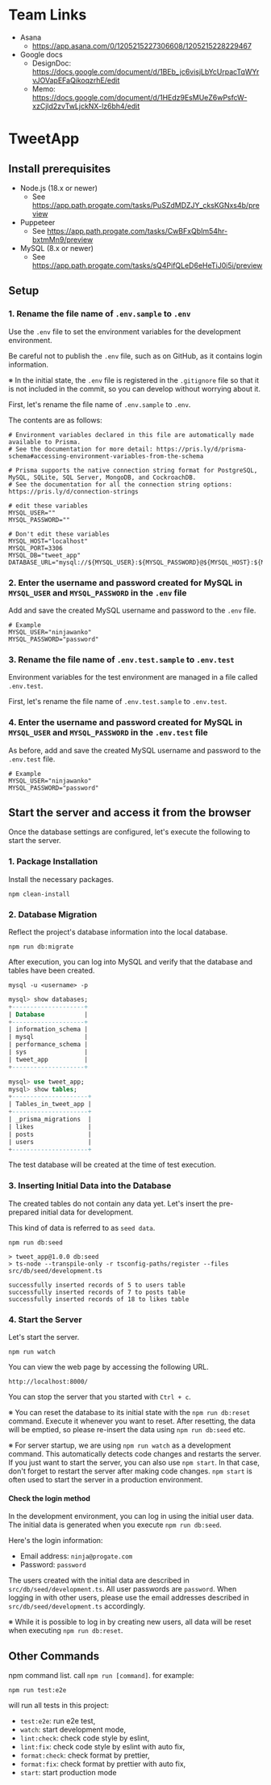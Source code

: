 # Team Links

- Asana
  - https://app.asana.com/0/1205215227306608/1205215228229467
- Google docs
  - DesignDoc: https://docs.google.com/document/d/1BEb_jc6visjLbYcUrpacTqWYrvJOVapEFaQikoqzrhE/edit
  - Memo: https://docs.google.com/document/d/1HEdz9EsMUeZ6wPsfcW-xzCjld2zvTwLjckNX-lz6bh4/edit

# TweetApp

## Install prerequisites

- Node.js (18.x or newer)
  - See <https://app.path.progate.com/tasks/PuSZdMDZJY_cksKGNxs4b/preview>
- Puppeteer
  - See <https://app.path.progate.com/tasks/CwBFxQbIm54hr-bxtmMn9/preview>
- MySQL (8.x or newer)
  - See <https://app.path.progate.com/tasks/sQ4PifQLeD6eHeTiJ0i5i/preview>

## Setup

### 1. Rename the file name of `.env.sample` to `.env`

Use the `.env` file to set the environment variables for the development environment.

Be careful not to publish the `.env` file, such as on GitHub, as it contains login information.

※ In the initial state, the `.env` file is registered in the `.gitignore` file so that it is not included in the commit, so you can develop without worrying about it.

First, let's rename the file name of `.env.sample` to `.env`.

The contents are as follows:

```text
# Environment variables declared in this file are automatically made available to Prisma.
# See the documentation for more detail: https://pris.ly/d/prisma-schema#accessing-environment-variables-from-the-schema

# Prisma supports the native connection string format for PostgreSQL, MySQL, SQLite, SQL Server, MongoDB, and CockroachDB.
# See the documentation for all the connection string options: https://pris.ly/d/connection-strings

# edit these variables
MYSQL_USER=""
MYSQL_PASSWORD=""

# Don't edit these variables
MYSQL_HOST="localhost"
MYSQL_PORT=3306
MYSQL_DB="tweet_app"
DATABASE_URL="mysql://${MYSQL_USER}:${MYSQL_PASSWORD}@${MYSQL_HOST}:${MYSQL_PORT}/${MYSQL_DB}"
```

### 2. Enter the username and password created for MySQL in `MYSQL_USER` and `MYSQL_PASSWORD` in the `.env` file

Add and save the created MySQL username and password to the `.env` file.

```text
# Example
MYSQL_USER="ninjawanko"
MYSQL_PASSWORD="password"
```

### 3. Rename the file name of `.env.test.sample` to `.env.test`

Environment variables for the test environment are managed in a file called `.env.test`.

First, let's rename the file name of `.env.test.sample` to `.env.test`.

### 4. Enter the username and password created for MySQL in `MYSQL_USER` and `MYSQL_PASSWORD` in the `.env.test` file

As before, add and save the created MySQL username and password to the `.env.test` file.

```text
# Example
MYSQL_USER="ninjawanko"
MYSQL_PASSWORD="password"
```

## Start the server and access it from the browser

Once the database settings are configured, let's execute the following to start the server.

### 1. Package Installation

Install the necessary packages.

```terminal
npm clean-install
```

### 2. Database Migration

Reflect the project's database information into the local database.

```terminal
npm run db:migrate
```

After execution, you can log into MySQL and verify that the database and tables have been created.

```terminal
mysql -u <username> -p
```

```sql
mysql> show databases;
+--------------------+
| Database           |
+--------------------+
| information_schema |
| mysql              |
| performance_schema |
| sys                |
| tweet_app          |
+--------------------+
```

```sql
mysql> use tweet_app;
mysql> show tables;
+---------------------+
| Tables_in_tweet_app |
+---------------------+
| _prisma_migrations  |
| likes               |
| posts               |
| users               |
+---------------------+
```

The test database will be created at the time of test execution.

### 3. Inserting Initial Data into the Database

The created tables do not contain any data yet. Let's insert the pre-prepared initial data for development.

This kind of data is referred to as `seed data`.

```terminal
npm run db:seed

> tweet_app@1.0.0 db:seed
> ts-node --transpile-only -r tsconfig-paths/register --files src/db/seed/development.ts

successfully inserted records of 5 to users table
successfully inserted records of 7 to posts table
successfully inserted records of 18 to likes table
```

### 4. Start the Server

Let's start the server.

```terminal
npm run watch
```

You can view the web page by accessing the following URL.

`http://localhost:8000/`

You can stop the server that you started with `Ctrl + c`.

※ You can reset the database to its initial state with the `npm run db:reset` command. Execute it whenever you want to reset. After resetting, the data will be emptied, so please re-insert the data using `npm run db:seed` etc.

※ For server startup, we are using `npm run watch` as a development command. This automatically detects code changes and restarts the server. If you just want to start the server, you can also use `npm start`. In that case, don't forget to restart the server after making code changes. `npm start` is often used to start the server in a production environment.

#### Check the login method

In the development environment, you can log in using the initial user data. The initial data is generated when you execute `npm run db:seed`.

Here's the login information:

- Email address: `ninja@progate.com`
- Password: `password`

The users created with the initial data are described in `src/db/seed/development.ts`. All user passwords are `password`. When logging in with other users, please use the email addresses described in `src/db/seed/development.ts` accordingly.

※ While it is possible to log in by creating new users, all data will be reset when executing `npm run db:reset`.


## Other Commands

npm command list. call `npm run [command]`. for example:

```:console
npm run test:e2e
```

will run all tests in this project:

- `test:e2e`: run e2e test,
- `watch`: start development mode,
- `lint:check`: check code style by eslint,
- `lint:fix`: check code style by eslint with auto fix,
- `format:check`: check format by prettier,
- `format:fix`: check format by prettier with auto fix,
- `start`: start production mode
